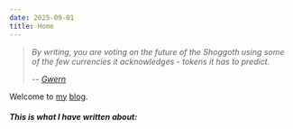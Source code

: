 ```yaml
---
date: 2025-09-01
title: Home
--- 
```


> *By writing, you are voting on the future of the Shoggoth using some of the few currencies it acknowledges - tokens it has to predict.*
>
> -- <cite>[Gwern](https://gwern.net)</cite>

Welcome to [my](me) [blog](about).

##### This is what I have written about:
